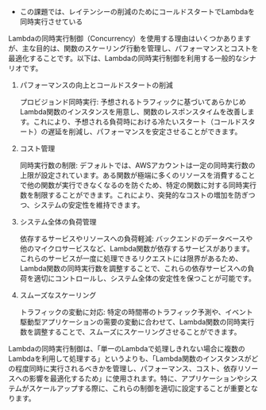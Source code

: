 - この課題では、レイテンシーの削減のためにコールドスタートでLambdaを同時実行させている

Lambdaの同時実行制御（Concurrency）を使用する理由はいくつかありますが、主な目的は、関数のスケーリング行動を管理し、パフォーマンスとコストを最適化することです。以下は、Lambdaの同時実行制御を利用する一般的なシナリオです。
1. パフォーマンスの向上とコールドスタートの削減

    プロビジョンド同時実行: 予想されるトラフィックに基づいてあらかじめLambda関数のインスタンスを用意し、関数のレスポンスタイムを改善します。これにより、予想される負荷時における冷たいスタート（コールドスタート）の遅延を削減し、パフォーマンスを安定させることができます。

2. コスト管理

    同時実行数の制限: デフォルトでは、AWSアカウントは一定の同時実行数の上限が設定されています。ある関数が極端に多くのリソースを消費することで他の関数が実行できなくなるのを防ぐため、特定の関数に対する同時実行数を制限することができます。これにより、突発的なコストの増加を防ぎつつ、システムの安定性を維持できます。

3. システム全体の負荷管理

    依存するサービスやリソースへの負荷軽減: バックエンドのデータベースや他のマイクロサービスなど、Lambda関数が依存するサービスがあります。これらのサービスが一度に処理できるリクエストには限界があるため、Lambda関数の同時実行数を調整することで、これらの依存サービスへの負荷を適切にコントロールし、システム全体の安定性を保つことが可能です。

4. スムーズなスケーリング

    トラフィックの変動に対応: 特定の時間帯のトラフィック予測や、イベント駆動型アプリケーションの需要の変動に合わせて、Lambda関数の同時実行数を調整することで、スムーズにスケーリングさせることができます。

Lambdaの同時実行制御は、「単一のLambdaで処理しきれない場合に複数のLambdaを利用して処理する」というよりも、「Lambda関数のインスタンスがどの程度同時に実行されるべきかを管理し、パフォーマンス、コスト、依存リソースへの影響を最適化するため」に使用されます。特に、アプリケーションやシステムがスケールアップする際に、これらの制御を適切に設定することが重要となります。